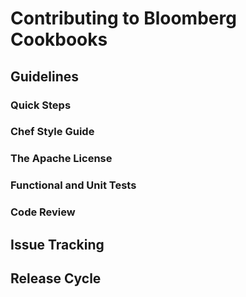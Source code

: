 # Contributing to Bloomberg Cookbooks

## Guidelines

### Quick Steps

### Chef Style Guide

### The Apache License

### Functional and Unit Tests

### Code Review

## Issue Tracking

## Release Cycle

